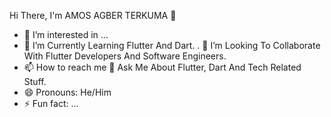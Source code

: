    Hi There, I'm AMOS AGBER TERKUMA 👋
- 👀 I’m interested in ...
- 🌱 I’m Currently Learning Flutter And Dart.
.  🤝 I’m Looking To Collaborate With Flutter Developers And Software Engineers.
- 📫 How to reach me
  📝 Ask Me About Flutter, Dart And Tech Related Stuff.
- 😄 Pronouns: He/Him
- ⚡ Fun fact: ...



<!---
TerkumaAmos/TerkumaAmos is a ✨ special ✨ repository because its `README.md` (this file) appears on your GitHub profile.
You can click the Preview link to take a look at your changes.
--->
